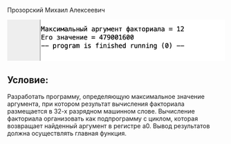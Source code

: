 Прозорский Михаил Алексеевич

![](1.png)

## Условие:

Разработать программу, определяющую максимальное значение аргумента, при котором результат вычисления факториала
размещается в 32-х разрядном машинном слове. Вычисление факториала организовать как подпрограмму с циклом, которая
возвращает найденный аргумент в регистре a0. Вывод результатов должна осуществлять главная функция.
